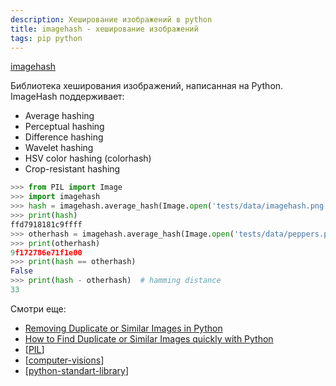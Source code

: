 ```yaml
---
description: Хеширование изображений в python
title: imagehash - хеширование изображений
tags: pip python
---
```

[imagehash](https://github.com/JohannesBuchner/imagehash)

Библиотека хеширования изображений, написанная на Python. ImageHash поддерживает:

- Average hashing
- Perceptual hashing
- Difference hashing
- Wavelet hashing
- HSV color hashing (colorhash)
- Crop-resistant hashing

```python
>>> from PIL import Image
>>> import imagehash
>>> hash = imagehash.average_hash(Image.open('tests/data/imagehash.png'))
>>> print(hash)
ffd7918181c9ffff
>>> otherhash = imagehash.average_hash(Image.open('tests/data/peppers.png'))
>>> print(otherhash)
9f172786e71f1e00
>>> print(hash == otherhash)
False
>>> print(hash - otherhash)  # hamming distance
33
```

Смотри еще:

- [Removing Duplicate or Similar Images in Python](https://towardsdatascience.com/removing-duplicate-or-similar-images-in-python-93d447c1c3eb)
- [How to Find Duplicate or Similar Images quickly with Python](https://medium.com/@somilshah112/how-to-find-duplicate-or-similar-images-quickly-with-python-2d636af9452f)
- [[PIL]]
- [[computer-visions]]
- [[python-standart-library]]

[//begin]: # "Autogenerated link references for markdown compatibility"
[PIL]: PIL "Pillow - обработка изображений"
[computer-visions]: ..%2Flists%2Fcomputer-visions "Computer visions"
[python-standart-library]: ..%2Flists%2Fpython-standart-library "Стандартная библиотека python и полезные ресурсы"
[//end]: # "Autogenerated link references"